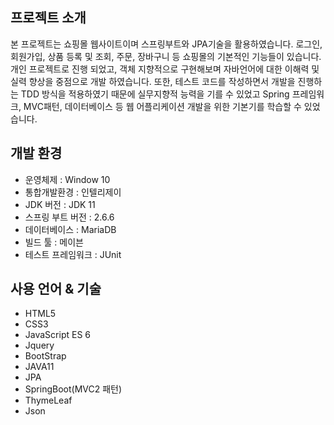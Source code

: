 ## 프로젝트 소개
본 프로젝트는 쇼핑몰 웹사이트이며 스프링부트와 JPA기술을 활용하였습니다. 로그인, 회원가입, 상품 등록 및 조회, 주문, 장바구니 등 쇼핑몰의 기본적인 기능들이 있습니다. 개인 프로젝트로 진행 되었고, 객체 지향적으로 구현해보며 자바언어에 대한 이해력 및 실력 향상을 중점으로 개발 하였습니다. 또한, 테스트 코드를 작성하면서 개발을 진행하는 TDD 방식을 적용하였기 때문에 실무지향적 능력을 기를 수 있었고 Spring 프레임워크, MVC패턴, 데이터베이스 등 웹 어플리케이션 개발을 위한 기본기를 학습할 수 있었습니다.

## 개발 환경
* 운영체제 : Window 10
* 통합개발환경 : 인텔리제이
* JDK 버전 : JDK 11
* 스프링 부트 버전 : 2.6.6
* 데이터베이스 : MariaDB
* 빌드 툴 : 메이븐
* 테스트 프레임워크 : JUnit

## 사용 언어 & 기술
* HTML5
* CSS3
* JavaScript ES 6
* Jquery
* BootStrap
* JAVA11
* JPA
* SpringBoot(MVC2 패턴)
* ThymeLeaf
* Json
